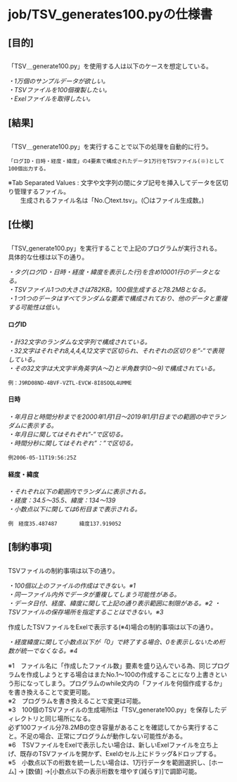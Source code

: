 # job/TSV_generates100.pyの仕様書

## [目的]<h2>
「TSV＿generate100.py」を使用する人は以下のケースを想定している。<br>

*・1万個のサンプルデータが欲しい。<br>
・TSVファイルを100個複製したい。<br>
・Exelファイルを取得したい。<br>*

## [結果]<h2>
「TSV＿generate100.py」を実行することで以下の処理を自動的に行う。<br>

	「ログID・日時・経度・緯度」の4要素で構成されたデータ1万行をTSVファイル(※)として100個出力する。

※Tab Separated Values : 文字や文字列の間にタブ記号を挿入してデータを区切り管理するファイル。<br>
　　生成されるファイル名は「No.〇text.tsv」。(〇はファイル生成数。)<br>

## [仕様]<h2>
「TSV_generate100.py」を実行することで上記のプログラムが実行される。<br>
具体的な仕様は以下の通り。<br>
	
*・タグ(ログID・日時・経度・緯度を表示した行)を含め10001行のデータとなる。<br>
・TSVファイル1つの大きさは782KB。100個生成すると78.2MBとなる。<br>
・1つ1つのデータはすべてランダムな要素で構成されており、他のデータと重複する可能性は低い。*<br>

#### ログID<h4>

*・計32文字のランダムな文字列で構成されている。<br>
・32文字はそれぞれ8,4,4,4,12文字で区切られ、それぞれの区切りを”‐”で表現している。<br>
・その32文字は大文字半角英字(A～Z)と半角数字(0～9)で構成されている。*<br>
	
	例：J9RD08ND-4BVF-VZTL-EVCW-8I8SOQL4UMME

#### 日時<h4>
	
*・年月日と時間分秒までを2000年1月1日～2019年1月1日までの範囲の中でランダムに表示する。<br>
・年月日に関してはそれぞれ”‐”で区切る。<br>
・時間分秒に関してはそれぞれ”：”で区切る。*<br>

	例2006-05-11T19:56:25Z
       
#### 経度・緯度<h4>

*・それぞれ以下の範囲内でランダムに表示される。<br>
・経度：34.5～35.5、緯度：134～139 <br>
・小数点以下に関しては6桁目まで表示される。*<br>

	例　経度35.487487		緯度137.919052

## [制約事項]<h2>
TSVファイルの制約事項は以下の通り。<br>

*・100個以上のファイルの作成はできない。※1<br>
・同一ファイル内外でデータが重複してしまう可能性がある。<br>
・データ日付、経度、緯度に関して上記の通り表示範囲に制限がある。※2
・TSVファイルの保存場所を指定することはできない。※3*<br>

作成したTSVファイルをExelで表示する(※4)場合の制約事項は以下の通り。<br>

*・経度緯度に関して小数点以下が「0」で終了する場合、0を表示しないため桁数が統一でなくなる。※4*

※1　ファイル名に「作成したファイル数」要素を盛り込んでいる為、同じプログラムを作成しようとする場合はまたNo.1～100の作成することになり上書きという形になってしまう。プログラムのwhile文内の「ファイルを何個作成するか」を書き換えることで変更可能。<br>
※2　プログラムを書き換えることで変更は可能。<br>
※3　100個のTSVファイルの生成場所は「TSV_generate100.py」を保存したディレクトリと同じ場所になる。<br>
     必ず100ファイル分78.2MBの空き容量があることを確認してから実行すること。不足の場合、正常にプログラムが動作しない可能性がある。<br>
※6　TSVファイルをExelで表示したい場合は、新しいExelファイルを立ち上げ、既存のTSVファイルを開かず、Exelのセル上にドラッグ&ドロップする。<br>
※5　小数点以下の桁数を統一したい場合は、1万行データを範囲選択し、[ホーム] → [数値] →[小数点以下の表示桁数を増やす(減らす)]で調節可能。<br>
